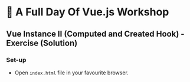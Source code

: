# 💪 A Full Day Of Vue.js Workshop

## Vue Instance II (Computed and Created Hook) - Exercise (Solution)

### Set-up

* Open `index.html` file in your favourite browser.
